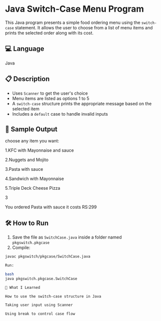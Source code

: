 # Java Switch-Case Menu Program

This Java program presents a simple food ordering menu using the `switch-case` statement. It allows the user to choose from a list of menu items and prints the selected order along with its cost.

## 💻 Language

Java

## 📋 Description

- Uses `Scanner` to get the user's choice
- Menu items are listed as options 1 to 5
- A `switch-case` structure prints the appropriate message based on the selected item
- Includes a `default` case to handle invalid inputs

## 🧪 Sample Output

choose any item you want:

1.KFC with Mayonnaise and sauce

2.Nuggets and Mojito

3.Pasta with sauce

4.Sandwich with Mayonnaise

5.Triple Deck Cheese Pizza

3

You ordered Pasta with sauce it costs RS:299

## 🛠️ How to Run

1. Save the file as `SwitchCase.java` inside a folder named `pkgswitch.pkgcase`
2. Compile:
```bash
javac pkgswitch/pkgcase/SwitchCase.java

Run:

bash
java pkgswitch.pkgcase.SwitchCase

🌱 What I Learned

How to use the switch-case structure in Java

Taking user input using Scanner

Using break to control case flow
